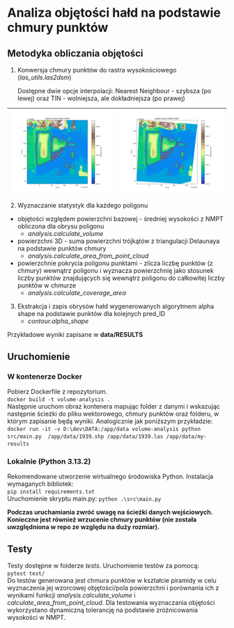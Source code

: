 # Analiza objętości hałd na podstawie chmury punktów

## Metodyka obliczania objętości
1. Konwersja chmury punktów do rastra wysokościowego (*las_utils.las2dsm*)

    Dostępne dwie opcje interpolacji: Nearest Neighbour - szybsza (po lewej) oraz TIN - wolniejsza, ale dokładniejsza (po prawej)

| ![Image 1](img/dsm_nn.png) | ![Image 2](img/dsm_tin.png) |
|-----------------|-----------------|

2. Wyznaczanie statystyk dla każdego poligonu
-  objętości względem powierzchni bazowej - średniej wysokości z NMPT obliczona dla obrysu poligonu
    - *analysis.calculate_volume*
-  powierzchni 3D - suma powierzchni trójkątów z triangulacji Delaunaya na podstawie punktów chmury
    - *analysis.calculate_area_from_point_cloud*
-  powierzchnie pokrycia poligonu punktami - zlicza liczbę punktów (z chmury) wewnątrz poligonu i wyznacza powierzchnię jako stosunek liczby punktów znajdujących się wewnątrz poligonu do całkowitej liczby punktów w chmurze
    - *analysis.calculate_coverage_area*
3. Ekstrakcja i zapis obrysów hałd wygenerowanych algorytmem alpha shape na podstawie punktów dla kolejnych pred_ID
    - *contour.alpha_shape*

Przykładowe wyniki zapisane w **data/RESULTS**

## Uruchomienie
### W kontenerze Docker
Pobierz Dockerfile z repozytorium.\
`docker build -t volume-analysis .` \
Następnie uruchom obraz kontenera mapując folder z danymi i wskazując następnie ścieżki do pliku wektorowego, chmury punktów oraz folderu, w którym zapisanie będą wyniki. Analogicznie jak poniższym przykładzie: \
`docker run -it -v D:\dev\DATA:/app/data volume-analysis python src/main.py  /app/data/1939.shp /app/data/1939.las /app/data/my-results`


### Lokalnie (Python 3.13.2)
Rekomendowane utworzenie wirtualnego środowiska Python. Instalacja wymaganych bibliotek: \
`pip install requirements.txt` \
Uruchomienie skryptu main.py: 
`python .\src\main.py`

**Podczas uruchamiania zwróć uwagę na ścieżki danych wejściowych. Konieczne jest również wrzucenie chmury punktów (nie została uwzględniona w repo ze względu na duży rozmiar).**


## Testy
Testy dostępne w folderze *tests*. Uruchomienie testów za pomocą:\
`pytest test/`\
Do testów generowana jest chmura punktów w kształcie piramidy w celu wyznaczenia jej wzorcowej objętości/pola powierzchni i porównania ich z wynikami funkcji *analysis.calculate_volume* i *calculate_area_from_point_cloud*. Dla testowania wyznaczania objętości wykorzystano dynamiczną tolerancję na podstawie zróżnicowania wysokości w NMPT.
